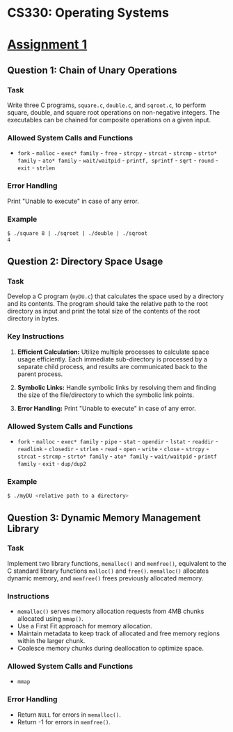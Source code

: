 # CS330: Operating Systems

# [Assignment 1](Assignment%201)

## Question 1: Chain of Unary Operations

### Task
Write three C programs, `square.c`, `double.c`, and `sqroot.c`, to perform square, double, and square root operations on non-negative integers. The executables can be chained for composite operations on a given input.

### Allowed System Calls and Functions
- `fork` - `malloc` - `exec* family` - `free` - `strcpy` - `strcat` - `strcmp` - `strto* family` - `ato* family` - `wait/waitpid` - `printf, sprintf` - `sqrt` - `round` - `exit` - `strlen`

### Error Handling
Print "Unable to execute" in case of any error.

### Example
```bash
$ ./square 8 | ./sqroot | ./double | ./sqroot
4
```

## Question 2: Directory Space Usage

### Task
Develop a C program (`myDU.c`) that calculates the space used by a directory and its contents. The program should take the relative path to the root directory as input and print the total size of the contents of the root directory in bytes.

### Key Instructions
1. **Efficient Calculation:** Utilize multiple processes to calculate space usage efficiently. Each immediate sub-directory is processed by a separate child process, and results are communicated back to the parent process.
   
2. **Symbolic Links:** Handle symbolic links by resolving them and finding the size of the file/directory to which the symbolic link points.

3. **Error Handling:** Print "Unable to execute" in case of any error.

### Allowed System Calls and Functions
- `fork` - `malloc` - `exec* family` - `pipe` - `stat` - `opendir` - `lstat` - `readdir` - `readlink` - `closedir` - `strlen` - `read` - `open` - `write` - `close` - `strcpy` - `strcat` - `strcmp` - `strto* family` - `ato* family` - `wait/waitpid` - `printf family` - `exit` - `dup/dup2`

### Example
```bash
$ ./myDU <relative path to a directory>
```

## Question 3: Dynamic Memory Management Library

### Task
Implement two library functions, `memalloc()` and `memfree()`, equivalent to the C standard library functions `malloc()` and `free()`. `memalloc()` allocates dynamic memory, and `memfree()` frees previously allocated memory.

### Instructions
- `memalloc()` serves memory allocation requests from 4MB chunks allocated using `mmap()`.
- Use a First Fit approach for memory allocation.
- Maintain metadata to keep track of allocated and free memory regions within the larger chunk.
- Coalesce memory chunks during deallocation to optimize space.

### Allowed System Calls and Functions
- `mmap`

### Error Handling
- Return `NULL` for errors in `memalloc()`.
- Return -1 for errors in `memfree()`.

